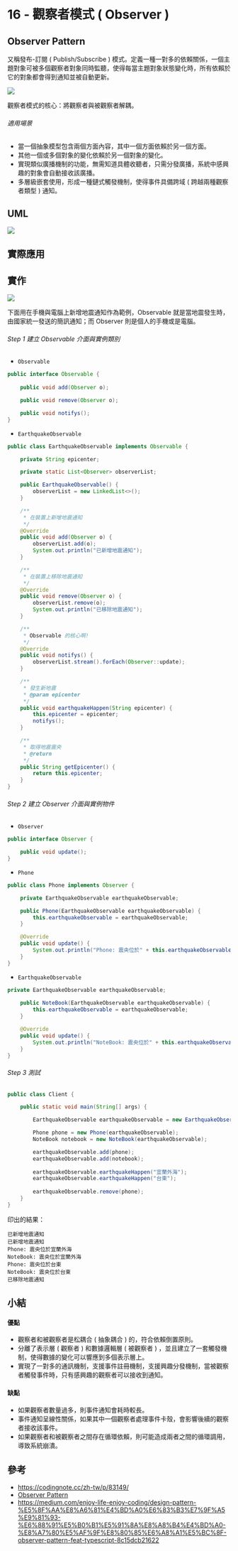 # 16 - 觀察者模式 ( Observer )

## Observer Pattern 
又稱發布-訂閱 ( Publish/Subscribe ) 模式。定義一種一對多的依賴關係，一個主題對象可被多個觀察者對象同時監聽，使得每當主題對象狀態變化時，所有依賴於它的對象都會得到通知並被自動更新。

![](/images/observer-1.png)

觀察者模式的核心：將觀察者與被觀察者解耦。

###### 適用場景
* 當一個抽象模型包含兩個方面內容，其中一個方面依賴於另一個方面。
* 其他一個或多個對象的變化依賴於另一個對象的變化。
* 實現類似廣播機制的功能，無需知道具體收聽者，只需分發廣播，系統中感興趣的對象會自動接收該廣播。
* 多層級嵌套使用，形成一種鏈式觸發機制，使得事件具備跨域 ( 跨越兩種觀察者類型 ) 通知。

## UML
![](/images/observer-2.png)

## 實際應用

## 實作

![](/images/observer-3.png)

下面用在手機與電腦上新增地震通知作為範例，Observable 就是當地震發生時，由國家統一發送的簡訊通知；而 Observer 則是個人的手機或是電腦。

###### Step 1 建立 Observable 介面與實例類別
* `Observable`
```java
public interface Observable {
	
    public void add(Observer o);

    public void remove(Observer o);

    public void notifys();
}
```

* `EarthquakeObservable`
```java
public class EarthquakeObservable implements Observable {

    private String epicenter;

    private static List<Observer> observerList;

    public EarthquakeObservable() {
        observerList = new LinkedList<>();
    }

    /**
     * 在裝置上新增地震通知
     */
    @Override
    public void add(Observer o) {
        observerList.add(o);
        System.out.println("已新增地震通知");
    }

    /**
     * 在裝置上移除地震通知
     */
    @Override
    public void remove(Observer o) {
        observerList.remove(o);
        System.out.println("已移除地震通知");
    }

    /**
     * Observable 的核心啊!
     */
    @Override
    public void notifys() {
        observerList.stream().forEach(Observer::update);
    }

    /**
     * 發生新地震
     * @param epicenter
     */
    public void earthquakeHappen(String epicenter) {
        this.epicenter = epicenter;
        notifys();
    }

    /**
     * 取得地震震央
     * @return
     */
    public String getEpicenter() {
        return this.epicenter;
    }
}
```

###### Step 2 建立 Observer 介面與實例物件

* `Observer`
```java
public interface Observer {

    public void update();
}
```

* `Phone`
```java
public class Phone implements Observer {

    private EarthquakeObservable earthquakeObservable;

    public Phone(EarthquakeObservable earthquakeObservable) {
        this.earthquakeObservable = earthquakeObservable;
    }

    @Override
    public void update() {
        System.out.println("Phone: 震央位於" + this.earthquakeObservable.getEpicenter());
    }
}
```

* `EarthquakeObservable`
```java
private EarthquakeObservable earthquakeObservable;
	
    public NoteBook(EarthquakeObservable earthquakeObservable) {
        this.earthquakeObservable = earthquakeObservable;
    }

    @Override
    public void update() {
        System.out.println("NoteBook: 震央位於" + this.earthquakeObservable.getEpicenter());
    }
}
```

###### Step 3 測試
```java
public class Client {

    public static void main(String[] args) {

        EarthquakeObservable earthquakeObservable = new EarthquakeObservable();

        Phone phone = new Phone(earthquakeObservable);
        NoteBook notebook = new NoteBook(earthquakeObservable);

        earthquakeObservable.add(phone);
        earthquakeObservable.add(notebook);
        
        earthquakeObservable.earthquakeHappen("宜蘭外海");
        earthquakeObservable.earthquakeHappen("台東");
        
        earthquakeObservable.remove(phone);
    }
}
```

印出的結果：
```
已新增地震通知
已新增地震通知
Phone: 震央位於宜蘭外海
NoteBook: 震央位於宜蘭外海
Phone: 震央位於台東
NoteBook: 震央位於台東
已移除地震通知
```

## 小結

#### 優點
* 觀察者和被觀察者是松耦合 ( 抽象耦合 ) 的，符合依賴倒置原則。
* 分離了表示層 ( 觀察者 ) 和數據邏輯層 ( 被觀察者 ) ，並且建立了一套觸發機制，使得數據的變化可以響應到多個表示層上。
* 實現了一對多的通訊機制，支援事件註冊機制，支援興趣分發機制，當被觀察者觸發事件時，只有感興趣的觀察者可以接收到通知。

#### 缺點
* 如果觀察者數量過多，則事件通知會耗時較長。
* 事件通知呈線性關係，如果其中一個觀察者處理事件卡殼，會影響後續的觀察者接收該事件。
* 如果觀察者和被觀察者之間存在循環依賴，則可能造成兩者之間的循環調用，導致系統崩潰。

## 參考
* https://codingnote.cc/zh-tw/p/83149/
* [Observer Pattern](https://www.youtube.com/watch?v=_BpmfnqjgzQ&list=PLrhzvIcii6GNjpARdnO4ueTUAVR9eMBpc&index=2)
* https://medium.com/enjoy-life-enjoy-coding/design-pattern-%E5%8F%AA%E8%A6%81%E4%BD%A0%E6%83%B3%E7%9F%A5%E9%81%93-%E6%88%91%E5%B0%B1%E5%91%8A%E8%A8%B4%E4%BD%A0-%E8%A7%80%E5%AF%9F%E8%80%85%E6%A8%A1%E5%BC%8F-observer-pattern-feat-typescript-8c15dcb21622